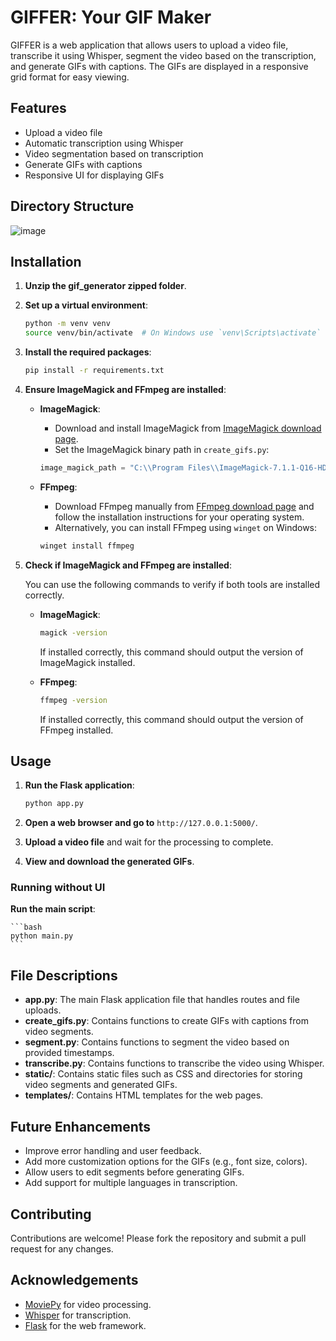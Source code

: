 # GIFFER: Your GIF Maker

GIFFER is a web application that allows users to upload a video file, transcribe it using Whisper, segment the video based on the transcription, and generate GIFs with captions. The GIFs are displayed in a responsive grid format for easy viewing.

## Features

- Upload a video file
- Automatic transcription using Whisper
- Video segmentation based on transcription
- Generate GIFs with captions
- Responsive UI for displaying GIFs

## Directory Structure

![image](https://github.com/chinmayedr5602/gif_generator/assets/77034548/c4e69281-469b-46ab-a274-f3e78a564655)


## Installation

1. **Unzip the gif_generator zipped folder**.

2. **Set up a virtual environment**:

    ```bash
    python -m venv venv
    source venv/bin/activate  # On Windows use `venv\Scripts\activate`
    ```

3. **Install the required packages**:

    ```bash
    pip install -r requirements.txt
    ```

4. **Ensure ImageMagick and FFmpeg are installed**:

    - **ImageMagick**:
        - Download and install ImageMagick from [ImageMagick download page](https://imagemagick.org/script/download.php).
        - Set the ImageMagick binary path in `create_gifs.py`:
    
        ```python
        image_magick_path = "C:\\Program Files\\ImageMagick-7.1.1-Q16-HDRI\\magick.exe"
        ```

    - **FFmpeg**:
        - Download FFmpeg manually from [FFmpeg download page](https://ffmpeg.org/download.html) and follow the installation instructions for your operating system.
        - Alternatively, you can install FFmpeg using `winget` on Windows:
        
        ```bash
        winget install ffmpeg
        ```

5. **Check if ImageMagick and FFmpeg are installed**:

    You can use the following commands to verify if both tools are installed correctly.

    - **ImageMagick**:

        ```bash
        magick -version
        ```

        If installed correctly, this command should output the version of ImageMagick installed.

    - **FFmpeg**:

        ```bash
        ffmpeg -version
        ```

        If installed correctly, this command should output the version of FFmpeg installed.

## Usage

1. **Run the Flask application**:

    ```bash
    python app.py
    ```

2. **Open a web browser and go to** `http://127.0.0.1:5000/`.

3. **Upload a video file** and wait for the processing to complete.

4. **View and download the generated GIFs**.

### Running without UI

**Run the main script**:

    ```bash
    python main.py
    ```

## File Descriptions

- **app.py**: The main Flask application file that handles routes and file uploads.
- **create_gifs.py**: Contains functions to create GIFs with captions from video segments.
- **segment.py**: Contains functions to segment the video based on provided timestamps.
- **transcribe.py**: Contains functions to transcribe the video using Whisper.
- **static/**: Contains static files such as CSS and directories for storing video segments and generated GIFs.
- **templates/**: Contains HTML templates for the web pages.

## Future Enhancements

- Improve error handling and user feedback.
- Add more customization options for the GIFs (e.g., font size, colors).
- Allow users to edit segments before generating GIFs.
- Add support for multiple languages in transcription.

## Contributing

Contributions are welcome! Please fork the repository and submit a pull request for any changes.

## Acknowledgements

- [MoviePy](https://zulko.github.io/moviepy/) for video processing.
- [Whisper](https://github.com/openai/whisper) for transcription.
- [Flask](https://flask.palletsprojects.com/) for the web framework.
